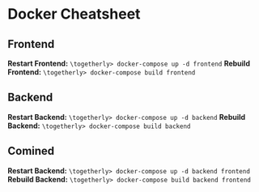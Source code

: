 # Docker Cheatsheet

## Frontend

**Restart Frontend:** `\togetherly> docker-compose up -d frontend`
**Rebuild Frontend:** `\togetherly> docker-compose build frontend`

## Backend

**Restart Backend:** `\togetherly> docker-compose up -d backend`
**Rebuild Backend:** `\togetherly> docker-compose build backend`

## Comined

**Restart Backend:** `\togetherly> docker-compose up -d backend frontend`
**Rebuild Backend:** `\togetherly> docker-compose build backend frontend`